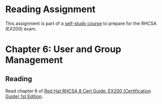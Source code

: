 # Reading Assignment
This assignment is part of a [self-study course](../README.md) to prepare for the RHCSA (EX200) exam.
# Chapter 6: User and Group Management

## Reading
Read chapter 6 of [Red Hat RHCSA 8 Cert Guide: EX200 (Certification Guide) 1st Edition](https://www.amazon.com/Red-RHCSA-Cert-Guide-Certification-dp-0135938139/dp/0135938139).

